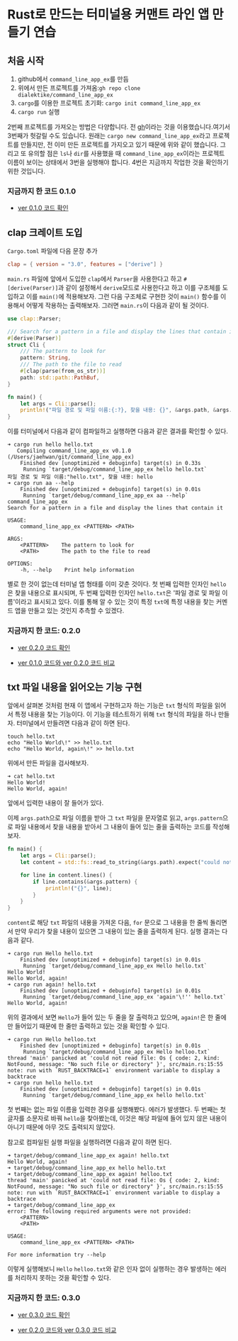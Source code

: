 # Rust로 만드는 터미널용 커맨트 라인 앱 만들기 연습

## 처음 시작

1. github에서 `command_line_app_ex`를 만듬
2. 위에서 만든 프로젝트를 가져옴:`gh repo clone dialektike/command_line_app_ex`
3. `cargo`를 이용한 프로젝트 초기화: `cargo init command_line_app_ex`
4. `cargo run` 실행

2번째 프로젝트를 가져오는 방법은 다양합니다. 전 [gh](https://cli.github.com)이라는 것을 이용했습니다.여기서 3번째가 헛갈릴 수도 있습니다. 원래는 `cargo new command_line_app_ex`라고 프로젝트를 만들지만, 전 이미 만든 프로젝트를 가지오고 있기 때문에 위와 같이 했습니다. 그리고 또 유의할 점은 `ls`나 `dir`를 사용했을 때 `command_line_app_ex`이라는 프로젝트 이름이 보이는 상태에서 3번을 실행해야 합니다. 4번은 지금까지 작업한 것을 확인하기 위한 것입니다.

### 지금까지 한 코드 0.1.0

- [ver 0.1.0 코드 확인](https://github.com/dialektike/command_line_app_ex/tree/0.1.0)

## clap 크레이트 도입

`Cargo.toml` 파일에 다음 문장 추가

```toml
clap = { version = "3.0", features = ["derive"] }
```

`main.rs` 파일에 앞에서 도입한 `clap`에서 `Parser`을 사용한다고 하고 `#[derive(Parser)]`과 같이 설정해서 `derive`모드로 사용한다고 하고 이를 구조체를 도입하고 이를 `main()`에 적용해보자. 그런 다음 구조체로 구현한 것이 `main()` 함수를 이용해서 어떻게 작용하는 출력해보자. 그러면 `main.rs`이 다음과 같이 될 것이다.

```rust
use clap::Parser;

/// Search for a pattern in a file and display the lines that contain it.
#[derive(Parser)]
struct Cli {
    /// The pattern to look for
    pattern: String,
    /// The path to the file to read
    #[clap(parse(from_os_str))]
    path: std::path::PathBuf,
}

fn main() {
    let args = Cli::parse();
    println!("파일 경로 및 파일 이름:{:?}, 찾을 내용: {}", &args.path, &args.pattern);
}
```

이를 터미널에서 다음과 같이 컴파일하고 실행하면 다음과 같은 결과를 확인할 수 있다.

```console
➜ cargo run hello hello.txt
   Compiling command_line_app_ex v0.1.0 (/Users/jaehwan/git/command_line_app_ex)
    Finished dev [unoptimized + debuginfo] target(s) in 0.33s
     Running `target/debug/command_line_app_ex hello hello.txt`
파일 경로 및 파일 이름:"hello.txt", 찾을 내용: hello
➜ cargo run aa --help 
    Finished dev [unoptimized + debuginfo] target(s) in 0.01s
     Running `target/debug/command_line_app_ex aa --help`
command_line_app_ex 
Search for a pattern in a file and display the lines that contain it

USAGE:
    command_line_app_ex <PATTERN> <PATH>

ARGS:
    <PATTERN>    The pattern to look for
    <PATH>       The path to the file to read

OPTIONS:
    -h, --help    Print help information
```

 별로 한 것이 없는데 터미널 앱 형태를 이미 갖춘 것이다. 첫 번째 입력한 인자인 `hello`은 찾을 내용으로 표시되며, 두 번째 입력한 인자인 `hello.txt`은 '파일 경로 및 파일 이름'이라고 표시되고 있다. 이를 통해 알 수 있는 것이 특정 `txt`에 특정 내용을 찾는 커멘드 앱을 만들고 있는 것인지 추측할 수 있겠다.

### 지금까지 한 코드: 0.2.0

- [ver 0.2.0 코드 확인](https://github.com/dialektike/command_line_app_ex/tree/0.2.0)

- [ver 0.1.0 코드와 ver 0.2.0 코드 비교](https://github.com/dialektike/command_line_app_ex/commit/e877921a2ac2b72aa739798258f357eb2cc9ccb7)

## txt 파일 내용을 읽어오는 기능 구현

앞에서 살펴본 것처럼 현재 이 앱에서 구현하고자 하는 기능은 `txt` 형식의 파일을 읽어서 특정 내용을 찾는 기능이다. 이 기능을 테스트하기 위해 `txt` 형식의 파일을 하나 만들자. 터미널에서 만들려면 다음과 같이 하면 된다.

```console
touch hello.txt
echo "Hello World\!" >> hello.txt
echo "Hello World, again\!" >> hello.txt
```

위에서 만든 파일을 검사해보자.

```console
➜ cat hello.txt
Hello World!
Hello World, again!
```

앞에서 입력한 내용이 잘 들어가 있다.

이제 `args.path`으로 파일 이름을 받아 그 `txt` 파일을 문자열로 읽고, `args.pattern`으로 파일 내용에서 찾을 내용을 받아서 그 내용이 들어 있는 줄을 출력하는 코드를 작성해보자.

```rust
fn main() {
    let args = Cli::parse();
    let content = std::fs::read_to_string(&args.path).expect("could not read file");

    for line in content.lines() {
        if line.contains(&args.pattern) {
            println!("{}", line);
        }
    }
}
```

`content`로 해당 `txt` 파일의 내용을 가져온 다음, `for` 문으로 그 내용을 한 줄씩 돌리면서 만약 우리가 찾을 내용이 있으면 그 내용이 있는 줄을 출력하게 된다. 실행 결과는 다음과 같다.

```console
➜ cargo run Hello hello.txt
    Finished dev [unoptimized + debuginfo] target(s) in 0.01s
     Running `target/debug/command_line_app_ex Hello hello.txt`
Hello World!
Hello World, again!
➜ cargo run again! hello.txt
    Finished dev [unoptimized + debuginfo] target(s) in 0.01s
     Running `target/debug/command_line_app_ex 'again'\!'' hello.txt`
Hello World, again!
```

위의 결과에서 보면 `Hello`가 들어 있는 두 줄을 잘 출력하고 있으며, `again!`은 한 줄에만 들어있기 때문에 한 줄만 출력하고 있는 것을 확인할 수 있다.

```console
➜ cargo run Hello helloo.txt    
    Finished dev [unoptimized + debuginfo] target(s) in 0.01s
     Running `target/debug/command_line_app_ex Hello helloo.txt`
thread 'main' panicked at 'could not read file: Os { code: 2, kind: NotFound, message: "No such file or directory" }', src/main.rs:15:55
note: run with `RUST_BACKTRACE=1` environment variable to display a backtrace
➜ cargo run hello hello.txt 
    Finished dev [unoptimized + debuginfo] target(s) in 0.01s
     Running `target/debug/command_line_app_ex hello hello.txt`
```

첫 번째는 없는 파일 이름을 입력한 경우를 실행해봤다. 에러가 발생했다. 두 번째는 첫 글자를 소문자로 바꿔 `hello`을 찾아봤는데, 이것은 해당 파일에 들어 있지 않은 내용이 아니기 때문에 아무 것도 출력되지 않았다.

참고로 컴파일된 실행 파일을 실행하려면 다음과 같이 하면 된다.

```console
➜ target/debug/command_line_app_ex again! hello.txt
Hello World, again!
➜ target/debug/command_line_app_ex hello hello.txt
➜ target/debug/command_line_app_ex again! helloo.txt
thread 'main' panicked at 'could not read file: Os { code: 2, kind: NotFound, message: "No such file or directory" }', src/main.rs:15:55
note: run with `RUST_BACKTRACE=1` environment variable to display a backtrace
➜ target/debug/command_line_app_ex
error: The following required arguments were not provided:
    <PATTERN>
    <PATH>

USAGE:
    command_line_app_ex <PATTERN> <PATH>

For more information try --help
```

이렇게 실행해보니 `Hello` `helloo.txt`와 같은 인자 없이 실행하는 경우 발생하는 에러를 처리하지 못하는 것을 확인할 수 있다.

### 지금까지 한 코드: 0.3.0

- [ver 0.3.0 코드 확인](https://github.com/dialektike/command_line_app_ex/tree/0.3.0)

- [ver 0.2.0 코드와 ver 0.3.0 코드 비교](https://github.com/dialektike/command_line_app_ex/commit/07e19422d89802e2590d4a62d09dd5f8eb887ac0)

